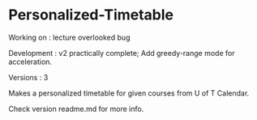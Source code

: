 # Personalized-Timetable

Working on : lecture overlooked bug

Development : v2 practically complete; Add greedy-range mode for acceleration.

Versions : 3

Makes a personalized timetable for given courses from U of T Calendar.

Check version readme.md for more info.
